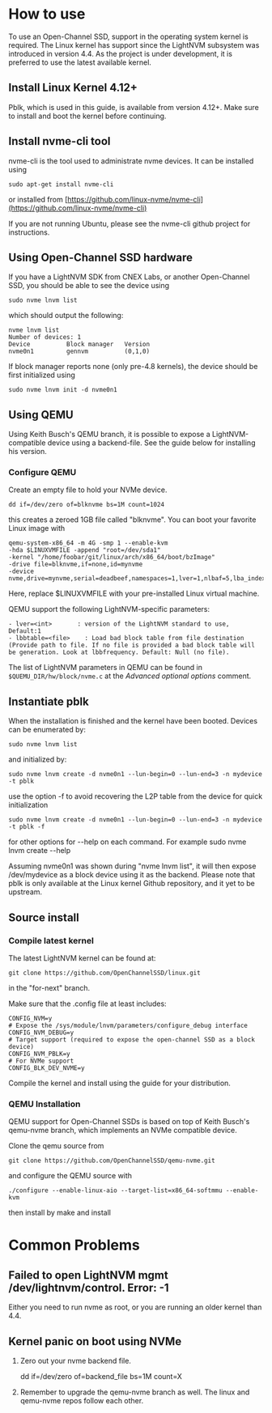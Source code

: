 # How to use

To use an Open-Channel SSD, support in the operating system kernel is required. The Linux kernel has support since the LightNVM subsystem was introduced in version 4.4. As the project is under development, it is preferred to use the latest available kernel. 

## Install Linux Kernel 4.12+

Pblk, which is used in this guide, is available from version 4.12+. Make sure to install and boot the kernel before continuing.

## Install nvme-cli tool

nvme-cli is the tool used to administrate nvme devices. It can be installed using

    sudo apt-get install nvme-cli
    
or installed from [https://github.com/linux-nvme/nvme-cli](https://github.com/linux-nvme/nvme-cli)
    
If you are not running Ubuntu, please see the nvme-cli github project for instructions.

## Using Open-Channel SSD hardware

If you have a LightNVM SDK from CNEX Labs, or another Open-Channel SSD, you should be able to see the device using

    sudo nvme lnvm list
    
which should output the following:

    nvme lnvm list
    Number of devices: 1
    Device      	Block manager	Version
    nvme0n1     	gennvm      	(0,1,0)
    
If block manager reports none (only pre-4.8 kernels), the device should be first initialized using

    sudo nvme lnvm init -d nvme0n1
    
## Using QEMU

Using Keith Busch's QEMU branch, it is possible to expose a LightNVM-compatible device using a backend-file. See the guide below for installing his version.

### Configure QEMU

Create an empty file to hold your NVMe device.

    dd if=/dev/zero of=blknvme bs=1M count=1024

this creates a zeroed 1GB file called "blknvme". You can boot your favorite
Linux image with

    qemu-system-x86_64 -m 4G -smp 1 --enable-kvm
    -hda $LINUXVMFILE -append "root=/dev/sda1"
    -kernel "/home/foobar/git/linux/arch/x86_64/boot/bzImage"
    -drive file=blknvme,if=none,id=mynvme
    -device nvme,drive=mynvme,serial=deadbeef,namespaces=1,lver=1,nlbaf=5,lba_index=3,mdts=10

Here, replace $LINUXVMFILE with your pre-installed Linux virtual machine.

QEMU support the following LightNVM-specific parameters:

    - lver=<int>       : version of the LightNVM standard to use, Default:1
    - lbbtable=<file>    : Load bad block table from file destination (Provide path to file. If no file is provided a bad block table will be generation. Look at lbbfrequency. Default: Null (no file).

The list of LightNVM parameters in QEMU can be found in `$QUEMU_DIR/hw/block/nvme.c` at the _Advanced optional options_ comment.

## Instantiate pblk

When the installation is finished and the kernel have been booted. Devices can be enumerated by:

    sudo nvme lnvm list
   
and initialized by:

    sudo nvme lnvm create -d nvme0n1 --lun-begin=0 --lun-end=3 -n mydevice -t pblk

use the option -f to avoid recovering the L2P table from the device for quick initialization

    sudo nvme lnvm create -d nvme0n1 --lun-begin=0 --lun-end=3 -n mydevice -t pblk -f

for other options for --help on each command. For example
    sudo nvme lnvm create --help
    
Assuming nvme0n1 was shown during "nvme lnvm list", it will then expose /dev/mydevice as a block device using it as the backend. Please note that pblk is only available at the Linux kernel Github repository, and it yet to be upstream.

## Source install

### Compile latest kernel

The latest LightNVM kernel can be found at:

   `git clone https://github.com/OpenChannelSSD/linux.git`

in the "for-next" branch.

Make sure that the .config file at least includes:

    CONFIG_NVM=y
    # Expose the /sys/module/lnvm/parameters/configure_debug interface
    CONFIG_NVM_DEBUG=y
    # Target support (required to expose the open-channel SSD as a block device)
    CONFIG_NVM_PBLK=y    
    # For NVMe support
    CONFIG_BLK_DEV_NVME=y

Compile the kernel and install using the guide for your distribution.

### QEMU Installation

QEMU support for Open-Channel SSDs is based on top of Keith Busch's qemu-nvme
branch, which implements an NVMe compatible device.

Clone the qemu source from

    git clone https://github.com/OpenChannelSSD/qemu-nvme.git

and configure the QEMU source with

    ./configure --enable-linux-aio --target-list=x86_64-softmmu --enable-kvm

then install by
	make and install

# Common Problems

## Failed to open LightNVM mgmt /dev/lightnvm/control. Error: -1

Either you need to run nvme as root, or you are running an older kernel than 4.4.

## Kernel panic on boot using NVMe

 1. Zero out your nvme backend file.

    dd if=/dev/zero of=backend_file bs=1M count=X

 2. Remember to upgrade the qemu-nvme branch as well. The linux and qemu-nvme
 repos follow each other.
